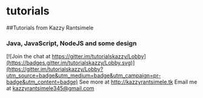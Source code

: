 # tutorials
##Tutorials from Kazzy Rantsimele
### Java, JavaScript, NodeJS and some design

[![Join the chat at https://gitter.im/tutorialskazzy/Lobby](https://badges.gitter.im/tutorialskazzy/Lobby.svg)](https://gitter.im/tutorialskazzy/Lobby?utm_source=badge&utm_medium=badge&utm_campaign=pr-badge&utm_content=badge)
See more at http://kazzyrantsimele.tk
Email me at kazzyrantsimele345@gmail.com
